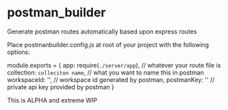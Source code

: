 # postman_builder

Generate postman routes automatically based upon express routes

Place postmanbuilder.config.js at root of your project with the following options:

module.exports = {
app: require(`./server/app`), // whatever your route file is
collection: `colleciton name`, // what you want to name this in postman
workspaceId: '', // workspace id generated by postman,
postmanKey: '' // private api key provided by postman
}

This is ALPHA and extreme WIP

